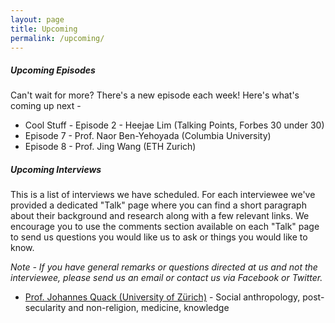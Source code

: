 ```yaml
---
layout: page
title: Upcoming
permalink: /upcoming/
---
```


##### Upcoming Episodes
Can't wait for more? There's a new episode each week! Here's what's coming up next -

* Cool Stuff - Episode 2 - Heejae Lim (Talking Points, Forbes 30 under 30)  
* Episode 7 - Prof. Naor Ben-Yehoyada (Columbia University)  
* Episode 8 - Prof. Jing Wang (ETH Zurich)

##### Upcoming Interviews
This is a list of interviews we have scheduled. For each interviewee we've provided a dedicated "Talk" page where you can find a short paragraph about their background and research along with a few relevant links. We encourage you to use the comments section available on each "Talk" page to send us questions you would like us to ask or things you would like to know. 

_Note - If you have general remarks or questions directed at us and not the interviewee, please send us an email or contact us via Facebook or Twitter._

* [Prof. Johannes Quack (University of Zürich)](/upcoming/johannes-quack) - Social anthropology, post-secularity and non-religion, medicine, knowledge  
